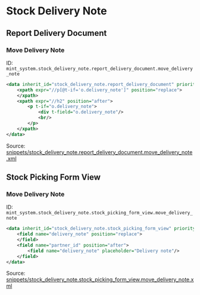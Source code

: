 # Stock Delivery Note
## Report Delivery Document  
### Move Delivery Note  
ID: `mint_system.stock_delivery_note.report_delivery_document.move_delivery_note`  
```xml
<data inherit_id="stock_delivery_note.report_delivery_document" priority="50">
    <xpath expr="//p[@t-if='o.delivery_note']" position="replace">
    </xpath>
    <xpath expr="//h2" position="after">
        <p t-if="o.delivery_note">
            <div t-field="o.delivery_note"/>
            <br/>
        </p>
    </xpath>
</data>

```
Source: [snippets/stock_delivery_note.report_delivery_document.move_delivery_note.xml](https://github.com/Mint-System/Odoo-Build/tree/main/snippets/stock_delivery_note.report_delivery_document.move_delivery_note.xml)

## Stock Picking Form View  
### Move Delivery Note  
ID: `mint_system.stock_delivery_note.stock_picking_form_view.move_delivery_note`  
```xml
<data inherit_id="stock_delivery_note.stock_picking_form_view" priority="50">
    <field name="delivery_note" position="replace">
    </field>
    <field name="partner_id" position="after">
        <field name="delivery_note" placeholder="Delivery note"/>
    </field>
</data>

```
Source: [snippets/stock_delivery_note.stock_picking_form_view.move_delivery_note.xml](https://github.com/Mint-System/Odoo-Build/tree/main/snippets/stock_delivery_note.stock_picking_form_view.move_delivery_note.xml)

